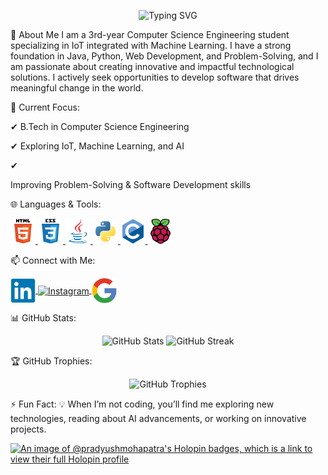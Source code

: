 <p align="center"><img src="https://readme-typing-svg.demolab.com?font=Fira+Code&pause=1000&color=F0F7D6&center=true&vCenter=true&width=500&lines=Hello+%F0%9F%91%8B%2C+I'm+Pradyush+Mohapatra!;Passionate+Computer+Science+Engineer;IoT+%7C+Machine+Learning+%7C+Web+Development" alt="Typing SVG"></p>
🚀 About Me
I am a 3rd-year Computer Science Engineering student specializing in IoT integrated with Machine Learning. I have a strong foundation in Java, Python, Web Development, and Problem-Solving, and I am passionate about creating innovative and impactful technological solutions. I actively seek opportunities to develop software that drives meaningful change in the world.

🎯 Current Focus:
<p>✔ B.Tech in Computer Science Engineering</p>
<p>✔ Exploring IoT, Machine Learning, and AI</p>
✔ <p>Improving Problem-Solving & Software Development skills</p>

🌐 Languages & Tools:
<p align="left"> <a href="https://www.w3.org/html/" target="_blank"> <img src="https://raw.githubusercontent.com/devicons/devicon/master/icons/html5/html5-original-wordmark.svg" alt="HTML5" width="40" height="40"/> </a> <a href="https://www.w3schools.com/css/" target="_blank"> <img src="https://raw.githubusercontent.com/devicons/devicon/master/icons/css3/css3-original-wordmark.svg" alt="CSS3" width="40" height="40"/> </a> <a href="https://www.java.com" target="_blank"> <img src="https://raw.githubusercontent.com/devicons/devicon/master/icons/java/java-original.svg" alt="Java" width="40" height="40"/> </a> <a href="https://www.python.org" target="_blank"> <img src="https://raw.githubusercontent.com/devicons/devicon/master/icons/python/python-original.svg" alt="Python" width="40" height="40"/> </a> <a href="https://en.wikipedia.org/wiki/C_(programming_language)" target="_blank"> <img src="https://raw.githubusercontent.com/devicons/devicon/master/icons/c/c-original.svg" alt="C" width="40" height="40"/> </a> <a href="https://www.raspberrypi.org/" target="_blank"> <img src="https://raw.githubusercontent.com/devicons/devicon/master/icons/raspberrypi/raspberrypi-original.svg" alt="Raspberry Pi" width="40" height="40"/> </a> </p>
📫 Connect with Me:
<p align="left"> <a href="https://linkedin.com/in/pradyush-mohapatra-3011b626a" target="_blank"> <img align="center" src="https://raw.githubusercontent.com/devicons/devicon/master/icons/linkedin/linkedin-original.svg" alt="LinkedIn" height="40" width="40"/> </a> <a href="https://www.instagram.com/mr_pradyush?igsh=MWg5a20wNWJiMWthZQ==" target="_blank"> <img align="center" src="https://raw.githubusercontent.com/devicons/devicon/master/icons/instagram/instagram-original.svg" alt="Instagram" height="40" width="40"/> </a> <a href="mailto:pradyushmohapatra9@gmail.com"> <img align="center" src="https://raw.githubusercontent.com/devicons/devicon/master/icons/google/google-original.svg" alt="Email" height="40" width="40"/> </a> </p>
📊 GitHub Stats:
<p align="center"> <img src="https://github-readme-stats.vercel.app/api?username=pradyush-mohapatra&show_icons=true&theme=radical" alt="GitHub Stats" width="48%" /> <img src="https://github-readme-streak-stats.herokuapp.com/?user=pradyush-mohapatra&theme=radical" alt="GitHub Streak" width="48%" /> </p>
🏆 GitHub Trophies:
<p align="center"> <img src="https://github-profile-trophy.vercel.app/?username=pradyush-mohapatra&theme=darkhub&margin-w=15&margin-h=15" alt="GitHub Trophies" /> </p>
⚡ Fun Fact:
💡 When I’m not coding, you’ll find me exploring new technologies, reading about AI advancements, or working on innovative projects.

[![An image of @pradyushmohapatra's Holopin badges, which is a link to view their full Holopin profile](https://holopin.me/pradyushmohapatra)](https://holopin.io/@pradyushmohapatra)
  
<!---
pradyush-mohapatra/pradyush-mohapatra is a ✨ special ✨ repository because its `README.md` (this file) appears on your GitHub profile.
You can click the Preview link to take a look at your changes.
--->

